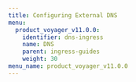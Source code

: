 ```yaml
---
title: Configuring External DNS
menu:
  product_voyager_v11.0.0:
    identifier: dns-ingress
    name: DNS
    parent: ingress-guides
    weight: 30
menu_name: product_voyager_v11.0.0
---
```


